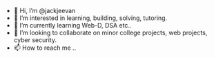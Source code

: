 - 👋 Hi, I’m @jackjeevan
- 👀 I’m interested in learning, building, solving, tutoring.
- 🌱 I’m currently learning Web-D, DSA etc..
- 💞️ I’m looking to collaborate on minor college projects, web projects, cyber security.
- 📫 How to reach me ..

<!---
jackjeevan/jackjeevan is a ✨ special ✨ repository because its `README.md` (this file) appears on your GitHub profile.
You can click the Preview link to take a look at your changes.
--->
